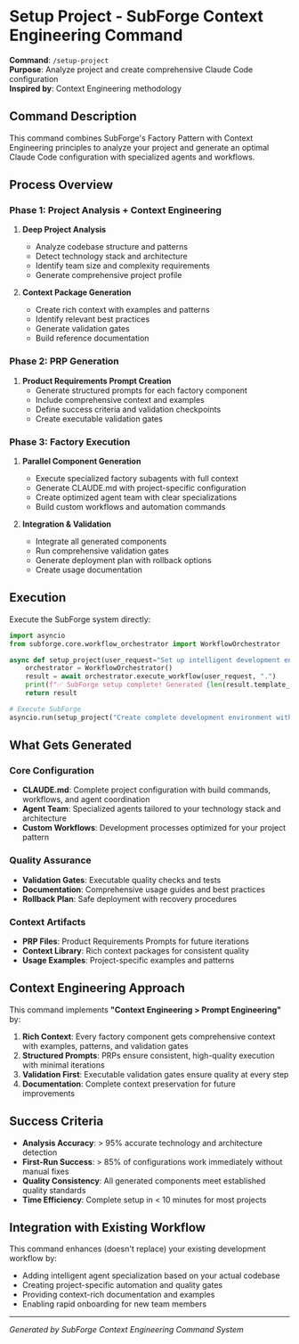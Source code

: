 # Setup Project - SubForge Context Engineering Command

**Command**: `/setup-project`  
**Purpose**: Analyze project and create comprehensive Claude Code configuration  
**Inspired by**: Context Engineering methodology

## Command Description

This command combines SubForge's Factory Pattern with Context Engineering principles to analyze your project and generate an optimal Claude Code configuration with specialized agents and workflows.

## Process Overview

### Phase 1: Project Analysis + Context Engineering
1. **Deep Project Analysis**
   - Analyze codebase structure and patterns
   - Detect technology stack and architecture
   - Identify team size and complexity requirements
   - Generate comprehensive project profile

2. **Context Package Generation**
   - Create rich context with examples and patterns
   - Identify relevant best practices
   - Generate validation gates
   - Build reference documentation

### Phase 2: PRP Generation
1. **Product Requirements Prompt Creation**
   - Generate structured prompts for each factory component
   - Include comprehensive context and examples
   - Define success criteria and validation checkpoints
   - Create executable validation gates

### Phase 3: Factory Execution
1. **Parallel Component Generation**
   - Execute specialized factory subagents with full context
   - Generate CLAUDE.md with project-specific configuration
   - Create optimized agent team with clear specializations
   - Build custom workflows and automation commands

2. **Integration & Validation**
   - Integrate all generated components
   - Run comprehensive validation gates
   - Generate deployment plan with rollback options
   - Create usage documentation

## Execution

Execute the SubForge system directly:

```python
import asyncio
from subforge.core.workflow_orchestrator import WorkflowOrchestrator

async def setup_project(user_request="Set up intelligent development environment"):
    orchestrator = WorkflowOrchestrator()
    result = await orchestrator.execute_workflow(user_request, ".")
    print(f"✅ SubForge setup complete! Generated {len(result.template_selections.get('selected_templates', []))} agents.")
    return result

# Execute SubForge
asyncio.run(setup_project("Create complete development environment with intelligent agents"))
```

## What Gets Generated

### Core Configuration
- **CLAUDE.md**: Complete project configuration with build commands, workflows, and agent coordination
- **Agent Team**: Specialized agents tailored to your technology stack and architecture
- **Custom Workflows**: Development processes optimized for your project pattern

### Quality Assurance  
- **Validation Gates**: Executable quality checks and tests
- **Documentation**: Comprehensive usage guides and best practices
- **Rollback Plan**: Safe deployment with recovery procedures

### Context Artifacts
- **PRP Files**: Product Requirements Prompts for future iterations
- **Context Library**: Rich context packages for consistent quality
- **Usage Examples**: Project-specific examples and patterns

## Context Engineering Approach

This command implements **"Context Engineering > Prompt Engineering"** by:

1. **Rich Context**: Every factory component gets comprehensive context with examples, patterns, and validation gates
2. **Structured Prompts**: PRPs ensure consistent, high-quality execution with minimal iterations  
3. **Validation First**: Executable validation gates ensure quality at every step
4. **Documentation**: Complete context preservation for future improvements

## Success Criteria

- **Analysis Accuracy**: > 95% accurate technology and architecture detection
- **First-Run Success**: > 85% of configurations work immediately without manual fixes
- **Quality Consistency**: All generated components meet established quality standards
- **Time Efficiency**: Complete setup in < 10 minutes for most projects

## Integration with Existing Workflow

This command enhances (doesn't replace) your existing development workflow by:
- Adding intelligent agent specialization based on your actual codebase
- Creating project-specific automation and quality gates
- Providing context-rich documentation and examples
- Enabling rapid onboarding for new team members

---

*Generated by SubForge Context Engineering Command System*